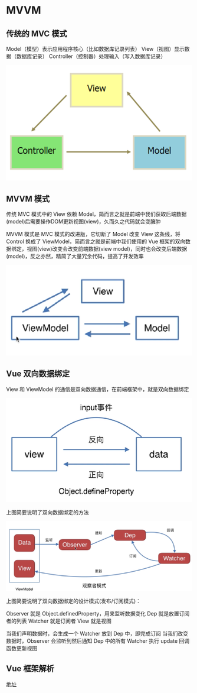 # MVVM

## 传统的 MVC 模式

Model（模型）表示应用程序核心（比如数据库记录列表）
View（视图）显示数据（数据库记录）
Controller（控制器）处理输入（写入数据库记录）

![mvc](/images/mvc.png)

## MVVM 模式

传统 MVC 模式中的 View 依赖 Model，简而言之就是前端中我们获取后端数据(model)后需要操作DOM更新视图(view)，久而久之代码就会变臃肿

MVVM 模式是 MVC 模式的改进版，它切断了 Model 改变 View 这条线，将 Control 换成了 ViewModel，简而言之就是前端中我们使用的 Vue 框架的双向数据绑定，视图(view)改变会改变前端数据(view model)，同时也会改变后端数据(model)，反之亦然，精简了大量冗余代码，提高了开发效率

![mvvm](/images/mvvm.png)

## Vue 双向数据绑定

View 和 ViewModel 的通信是双向数据通信，在前端框架中，就是双向数据绑定

![vue双向数据绑定](/images/vue双向数据绑定.png)

上图简要说明了双向数据绑定的方法

![双向绑定设计模式](/images/双向绑定设计模式.png)

上图简要说明了双向数据绑定的设计模式(发布/订阅模式)：

Observer 就是 Object.definedProperty，用来监听数据变化
Dep 就是放置订阅者的列表
Watcher 就是订阅者
View 就是视图

当我们声明数据时，会生成一个 Watcher 放到 Dep 中，即完成订阅
当我们改变数据时，Observer 会监听到然后通知 Dep 中的所有 Watcher 执行 update 回调函数更新视图

## Vue 框架解析

[地址](https://github.com/KokoTa/All-demo/tree/master/other/MVVM)
